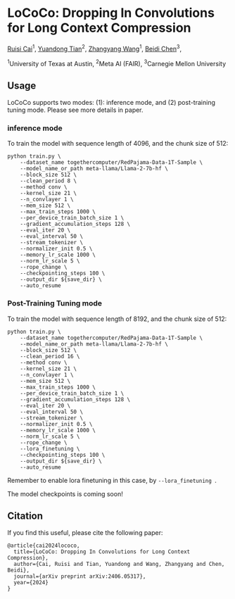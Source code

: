 # LoCoCo: Dropping In Convolutions for Long Context Compression
[Ruisi Cai](https://cairuisi.github.io/)<sup>1</sup>,
[Yuandong Tian](https://yuandong-tian.com/)<sup>2</sup>,
[Zhangyang Wang](https://vita-group.github.io/)<sup>1</sup>,
[Beidi Chen](https://www.andrew.cmu.edu/user/beidic/)<sup>3</sup>,

<sup>1</sup>University of Texas at Austin, <sup>2</sup>Meta AI (FAIR), <sup>3</sup>Carnegie Mellon University

## Usage 

LoCoCo supports two modes: (1): inference mode, and (2) post-training tuning mode. Please see more details in paper.

### inference mode
To train the model with sequence length of 4096, and the chunk size of 512:
```
python train.py \
    --dataset_name togethercomputer/RedPajama-Data-1T-Sample \
    --model_name_or_path meta-llama/Llama-2-7b-hf \
    --block_size 512 \
    --clean_period 8 \
    --method conv \
    --kernel_size 21 \
    --n_convlayer 1 \
    --mem_size 512 \
    --max_train_steps 1000 \
    --per_device_train_batch_size 1 \
    --gradient_accumulation_steps 128 \
    --eval_iter 20 \
    --eval_interval 50 \
    --stream_tokenizer \
    --normalizer_init 0.5 \
    --memory_lr_scale 1000 \
    --norm_lr_scale 5 \
    --rope_change \
    --checkpointing_steps 100 \
    --output_dir ${save_dir} \
    --auto_resume 
```

### Post-Training Tuning mode
To train the model with sequence length of 8192, and the chunk size of 512:
```
python train.py \
    --dataset_name togethercomputer/RedPajama-Data-1T-Sample \
    --model_name_or_path meta-llama/Llama-2-7b-hf \
    --block_size 512 \
    --clean_period 16 \
    --method conv \
    --kernel_size 21 \
    --n_convlayer 1 \
    --mem_size 512 \
    --max_train_steps 1000 \
    --per_device_train_batch_size 1 \
    --gradient_accumulation_steps 128 \
    --eval_iter 20 \
    --eval_interval 50 \
    --stream_tokenizer \
    --normalizer_init 0.5 \
    --memory_lr_scale 1000 \
    --norm_lr_scale 5 \
    --rope_change \
    --lora_finetuning \
    --checkpointing_steps 100 \
    --output_dir ${save_dir} \
    --auto_resume 
```
Remember to enable lora finetuning in this case, by `--lora_finetuning `.

The model checkpoints is coming soon!

## Citation
If you find this useful, please cite the following paper:
```
@article{cai2024lococo,
  title={LoCoCo: Dropping In Convolutions for Long Context Compression},
  author={Cai, Ruisi and Tian, Yuandong and Wang, Zhangyang and Chen, Beidi},
  journal={arXiv preprint arXiv:2406.05317},
  year={2024}
}
```
